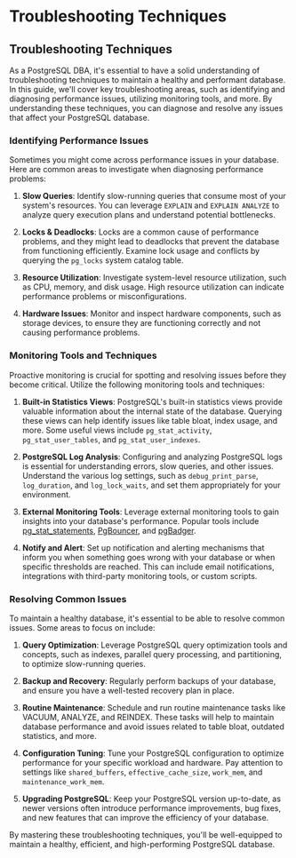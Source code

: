 # Troubleshooting Techniques

## Troubleshooting Techniques

As a PostgreSQL DBA, it's essential to have a solid understanding of troubleshooting techniques to maintain a healthy and performant database. In this guide, we'll cover key troubleshooting areas, such as identifying and diagnosing performance issues, utilizing monitoring tools, and more. By understanding these techniques, you can diagnose and resolve any issues that affect your PostgreSQL database.

### Identifying Performance Issues

Sometimes you might come across performance issues in your database. Here are common areas to investigate when diagnosing performance problems:

1. **Slow Queries**: Identify slow-running queries that consume most of your system's resources. You can leverage `EXPLAIN` and `EXPLAIN ANALYZE` to analyze query execution plans and understand potential bottlenecks.

2. **Locks & Deadlocks**: Locks are a common cause of performance problems, and they might lead to deadlocks that prevent the database from functioning efficiently. Examine lock usage and conflicts by querying the `pg_locks` system catalog table.

3. **Resource Utilization**: Investigate system-level resource utilization, such as CPU, memory, and disk usage. High resource utilization can indicate performance problems or misconfigurations.

4. **Hardware Issues**: Monitor and inspect hardware components, such as storage devices, to ensure they are functioning correctly and not causing performance problems.

### Monitoring Tools and Techniques

Proactive monitoring is crucial for spotting and resolving issues before they become critical. Utilize the following monitoring tools and techniques:

1. **Built-in Statistics Views**: PostgreSQL's built-in statistics views provide valuable information about the internal state of the database. Querying these views can help identify issues like table bloat, index usage, and more. Some useful views include `pg_stat_activity`, `pg_stat_user_tables`, and `pg_stat_user_indexes`.

2. **PostgreSQL Log Analysis**: Configuring and analyzing PostgreSQL logs is essential for understanding errors, slow queries, and other issues. Understand the various log settings, such as `debug_print_parse`, `log_duration`, and `log_lock_waits`, and set them appropriately for your environment.

3. **External Monitoring Tools**: Leverage external monitoring tools to gain insights into your database's performance. Popular tools include [pg_stat_statements](https://www.postgresql.org/docs/current/pgstatstatements.html), [PgBouncer](https://pgbouncer.github.io/), and [pgBadger](https://github.com/darold/pgbadger).

4. **Notify and Alert**: Set up notification and alerting mechanisms that inform you when something goes wrong with your database or when specific thresholds are reached. This can include email notifications, integrations with third-party monitoring tools, or custom scripts.

### Resolving Common Issues

To maintain a healthy database, it's essential to be able to resolve common issues. Some areas to focus on include:

1. **Query Optimization**: Leverage PostgreSQL query optimization tools and concepts, such as indexes, parallel query processing, and partitioning, to optimize slow-running queries.

2. **Backup and Recovery**: Regularly perform backups of your database, and ensure you have a well-tested recovery plan in place.

3. **Routine Maintenance**: Schedule and run routine maintenance tasks like VACUUM, ANALYZE, and REINDEX. These tasks will help to maintain database performance and avoid issues related to table bloat, outdated statistics, and more.

4. **Configuration Tuning**: Tune your PostgreSQL configuration to optimize performance for your specific workload and hardware. Pay attention to settings like `shared_buffers`, `effective_cache_size`, `work_mem`, and `maintenance_work_mem`.

5. **Upgrading PostgreSQL**: Keep your PostgreSQL version up-to-date, as newer versions often introduce performance improvements, bug fixes, and new features that can improve the efficiency of your database.

By mastering these troubleshooting techniques, you'll be well-equipped to maintain a healthy, efficient, and high-performing PostgreSQL database.